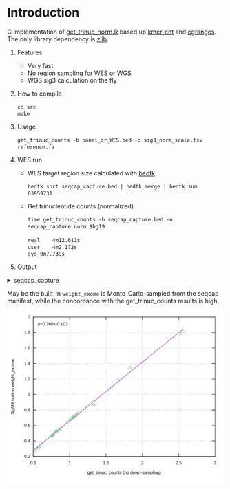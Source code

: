 # Introduction

C implementation of [get_trinuc_norm.R](https://github.com/parklab/SigMA/blob/master/R/get_trinuc_norm.R) based up [kmer-cnt](https://github.com/lh3/kmer-cnt) and [cgranges](https://github.com/lh3/cgranges). The only library dependency is [zlib](https://www.zlib.net).

1. Features
    * Very fast
    * No region sampling for WES or WGS
    * WGS sig3 calculation on the fly

2. How to compile

    ```
    cd src
    make
    ```

3. Usage

    ```
    get_trinuc_counts -b panel_or_WES.bed -o sig3_norm_scale.tsv reference.fa
    ```

4. WES run

    * WES target region size calculated with [bedtk](https://github.com/lh3/bedtk)

        ```
        bedtk sort seqcap_capture.bed | bedtk merge | bedtk sum
        63959731
        ```

    * Get trinucleotide counts (normalized)

        ```
        time get_trinuc_counts -b seqcap_capture.bed -o seqcap_capture.norm $hg19
        
        real	4m12.611s
        user	4m2.172s
        sys	0m7.739s
        ```

5. Output

<details>
    <summary>seqcap_capture</summary>

```
###	get_trinuc_counts	weight_exome_built_in(added for comparison)
ACA	0.771240	0.4756647
ACC	1.048125	0.7111515
ACG	1.665498	1.1954055
ACT	0.768453	0.4775805
CCA	1.022236	0.6905215
CCC	1.330937	0.8697183
CCG	2.557945	1.8140354
CCT	1.056723	0.7058424
GCA	1.043128	0.6986927
GCC	1.331598	0.9152037
GCG	2.529302	1.7790112
GCT	1.093794	0.7414501
TCA	0.816880	0.5255657
TCC	1.071820	0.7180832
TCG	1.828886	1.3478038
TCT	0.821520	0.5253713
ACA	0.771240	0.4756647
ACC	1.048125	0.7111515
ACG	1.665498	1.1954055
ACT	0.768453	0.4775805
CCA	1.022236	0.6905215
CCC	1.330937	0.8697183
CCG	2.557945	1.8140354
CCT	1.056723	0.7058424
GCA	1.043128	0.6986927
GCC	1.331598	0.9152037
GCG	2.529302	1.7790112
GCT	1.093794	0.7414501
TCA	0.816880	0.5255657
TCC	1.071820	0.7180832
TCG	1.828886	1.3478038
TCT	0.821520	0.5253713
ACA	0.771240	0.4756647
ACC	1.048125	0.7111515
ACG	1.665498	1.1954055
ACT	0.768453	0.4775805
CCA	1.022236	0.6905215
CCC	1.330937	0.8697183
CCG	2.557945	1.8140354
CCT	1.056723	0.7058424
GCA	1.043128	0.6986927
GCC	1.331598	0.9152037
GCG	2.529302	1.7790112
GCT	1.093794	0.7414501
TCA	0.816880	0.5255657
TCC	1.071820	0.7180832
TCG	1.828886	1.3478038
TCT	0.821520	0.5253713
ATA	0.519402	0.2759440
ATC	0.804258	0.5233615
ATG	0.777810	0.4904268
ATT	0.573957	0.3152586
CTA	0.619226	0.3598444
CTC	1.003768	0.6732809
CTG	1.110929	0.7544566
CTT	0.867327	0.5504704
GTA	0.754145	0.4648557
GTC	1.080496	0.7284736
GTG	0.964731	0.6429367
GTT	0.758002	0.4611863
TTA	0.566187	0.2952764
TTC	0.852278	0.5445673
TTG	0.740317	0.4611112
TTT	0.582413	0.3261839
ATA	0.519402	0.2759440
ATC	0.804258	0.5233615
ATG	0.777810	0.4904268
ATT	0.573957	0.3152586
CTA	0.619226	0.3598444
CTC	1.003768	0.6732809
CTG	1.110929	0.7544566
CTT	0.867327	0.5504704
GTA	0.754145	0.4648557
GTC	1.080496	0.7284736
GTG	0.964731	0.6429367
GTT	0.758002	0.4611863
TTA	0.566187	0.2952764
TTC	0.852278	0.5445673
TTG	0.740317	0.4611112
TTT	0.582413	0.3261839
ATA	0.519402	0.2759440
ATC	0.804258	0.5233615
ATG	0.777810	0.4904268
ATT	0.573957	0.3152586
CTA	0.619226	0.3598444
CTC	1.003768	0.6732809
CTG	1.110929	0.7544566
CTT	0.867327	0.5504704
GTA	0.754145	0.4648557
GTC	1.080496	0.7284736
GTG	0.964731	0.6429367
GTT	0.758002	0.4611863
TTA	0.566187	0.2952764
TTC	0.852278	0.5445673
TTG	0.740317	0.4611112
TTT	0.582413	0.3261839
```
</details>


May be the built-in `weight_exome` is Monte-Carlo-sampled from the seqcap manifest, while the concordance with the get_trinuc_counts results is high.

[<img src="docs/seqcap.svg">]()
